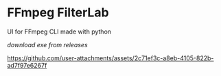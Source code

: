 # FFmpeg FilterLab
UI for FFmpeg CLI made with python

 *download exe from releases*

https://github.com/user-attachments/assets/2c71ef3c-a8eb-4105-822b-ad7f97e6267f

